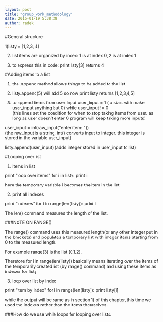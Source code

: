 ```yaml
---
layout: post
title: "group_work_methodology"
date: 2015-01-19 5:38:28
author: radek
---
```


#General structure

1)listy = [1,2,3, 4]

2) list items are organized by index: 
1 is at index 0, 2 is at index 1

3) to express this in code: 
print listy[3] 
returns 4 

#Adding items to a list

1) the .append method allows things to be added to the list. 

2) listy.append(5) will add 5
so now  print listy 
returns [1,2,3,4,5]

3) to append items from user input
user_input = 1
(to start with make user_input anything but 0)
while user_input != 0:    
(this lines set the condition for when to stop taking items from user. as long as user doesn’t enter 0 program will keep taking more inputs)

 user_input = int(raw_input("enter item: "))  
(the raw_input is a string, int() converts input to integer. this integer is stored in the variable user_input)

listy.append(user_input) 
(adds integer stored in user_input to list)


#Looping over list
1) items in list

print "loop over items"
for i in listy: 
    print i

here the temporary variable i becomes the item in the list


2) print all indexes
  
print "indexes"
for i in range(len(listy)):
  print i
  
The len() command measures the length of the list. 

 ###NOTE ON RANGE()

The range() command uses this measured length(or any other integer put in the brackets)  and populates a temporary list with integer items starting from 0 to the measured length. 

For example range(3) is the list [0,1,2]. 

Therefore for i in range(len(listy)) basically means iterating over the items of the  temporarily created list (by range() command) and using these items as indexes for listy

3) loop over list by index 

print "item by index"
for i in range(len(listy)):
  print listy[i]

while the output will be same as in section 1) of this chapter, this time we used the indexes rather than the items themselves. 

###How do we use while loops for looping over lists. 
